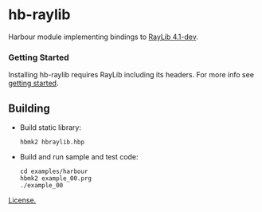 # hb-raylib

Harbour module implementing bindings to [RayLib 4.1-dev](https://en.wikipedia.org/wiki/Raylib).

### Getting Started

Installing hb-raylib requires RayLib including its headers. For more info see [getting started](examples/README.md).


## Building

- Build static library:

   ```
   hbmk2 hbraylib.hbp
   ```

- Build and run sample and test code:

   ```
   cd examples/harbour
   hbmk2 example_00.prg
   ./example_00
   ```

[License.](LICENSE)
